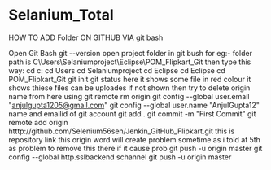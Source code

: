 # Selanium_Total

HOW TO ADD Folder ON GITHUB VIA git bash


Open Git Bash
git --version
open project folder in git bush for eg:- folder path is C\Users\Selaniumproject\Eclipse\POM_Flipkart_Git then type this way: cd c: cd Users cd Selaniumproject cd Eclipse cd Eclipse cd POM_Flipkart_Git
git init
git status here it shows some file in red colour it shows thiese files can be uploades if not shown then try to delete origin name from here using git remote rm origin
git config --global user.email "anjulgupta1205@gmail.com"
git config --global user.name "AnjulGupta12" name and emailid of git account
git add .
git commit -m "First Commit"
git remote add origin htttp://github.com/Selenium56sen/Jenkin_GitHub_Flipkart.git this is repository link this origin word will create problem sometime as i told at 5th as problem to remove this there if it cause prob
git push -u origin master
git config --global http.sslbackend schannel
git push -u origin master
